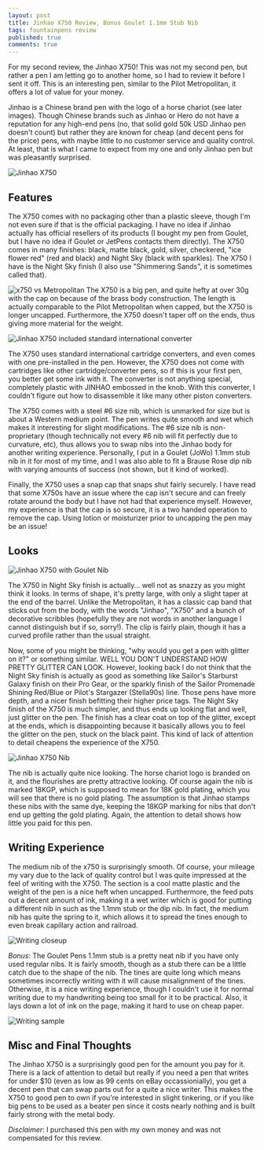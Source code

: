 ```yaml
---
layout: post
title: Jinhao X750 Review, Bonus Goulet 1.1mm Stub Nib
tags: fountainpens review
published: true
comments: true
---
```


For my second review, the Jinhao X750!  This was not my second pen, but rather a pen I am letting go to another home, so I had to review it before I sent it off.  This is an interesting pen, similar to the Pilot Metropolitan, it offers a lot of value for your money.

Jinhao is a Chinese brand pen with the logo of a horse chariot (see later images).  Though Chinese brands such as Jinhao or Hero do not have a reputation for any high-end pens (no, that solid gold 50k USD Jinhao pen doesn't count) but rather they are known for cheap (and decent pens for the price) pens, with maybe little to no customer service and quality control.  At least, that is what I came to expect from my one and only Jinhao pen but was pleasantly surprised.

![Jinhao X750](/assets/posts/jinhao-x750-review-img/body.jpg)

## Features

The X750 comes with no packaging other than a plastic sleeve, though I'm not even sure if that is the official packaging.  I have no idea if Jinhao actually has official resellers of its products (I bought my pen from Goulet, but I have no idea if Goulet or JetPens contacts them directly).  The X750 comes in many finishes:  black, matte black, gold, silver, checkered, "ice flower red" (red and black) and Night Sky (black with sparkles).  The X750 I have is the Night Sky finish (I also use "Shimmering Sands", it is sometimes called that).

![x750 vs Metropolitan](/assets/posts/jinhao-x750-review-img/x750-w-metro.jpg)
The X750 is a big pen, and quite hefty at over 30g with the cap on because of the brass body construction.  The length is actually comparable to the Pilot Metropolitan when capped, but the X750 is longer uncapped.  Furthermore, the X750 doesn't taper off on the ends, thus giving more material for the weight.

![Jinhao X750 included standard international converter](/assets/posts/jinhao-x750-review-img/converter.jpg)

The X750 uses standard international cartridge converters, and even comes with one pre-installed in the pen.  However, the X750 does not come with cartridges like other cartridge/converter pens, so if this is your first pen, you better get some ink with it.  The converter is not anything special, completely plastic with JINHAO embossed in the knob.  With this converter, I couldn't figure out how to disassemble it like many other piston converters.

The X750 comes with a steel #6 size nib, which is unmarked for size but is about a Western medium point.  The pen writes quite smooth and wet which makes it interesting for slight modifications.  The #6 size nib is non-proprietary (though technically not every #6 nib will fit perfectly due to curvature, etc), thus allows you to swap nibs into the Jinhao body for another writing experience.  Personally, I put in a Goulet (JoWo) 1.1mm stub nib in it for most of my time, and I was also able to fit a Brause Rose dip nib with varying amounts of success (not shown, but it kind of worked).

Finally, the X750 uses a snap cap that snaps shut fairly securely.  I have read that some X750s have an issue where the cap isn't secure and can freely rotate around the body but I have not had that experience myself.  However, my experience is that the cap is so secure, it is a two handed operation to remove the cap. Using lotion or moisturizer prior to uncapping the pen may be an issue!

## Looks

![Jinhao X750 with Goulet Nib](/assets/posts/jinhao-x750-review-img/pen-with-stub.jpg)

The X750 in Night Sky finish is actually... well not as snazzy as you might think it looks. In terms of shape, it's pretty large, with only a slight taper at the end of the barrel.  Unlike the Metropolitan, it has a classic cap band that sticks out from the body, with the words "Jinhao", "X750" and a bunch of decorative scribbles (hopefully they are not words in another language I cannot distinguish but if so, sorry!).  The clip is fairly plain, though it has a curved profile rather than the usual straight.

Now, some of you might be thinking, "why would you get a pen with glitter on it?" or something similar.  WELL YOU DON'T UNDERSTAND HOW PRETTY GLITTER CAN LOOK.  However, looking back I do not think that the Night Sky finish is actually as good as something like Sailor's Starburst Galaxy finish on their Pro Gear, or the sparkly finish of the Sailor Promenade Shining Red/Blue or Pilot's Stargazer (Stella90s) line.  Those pens have more depth, and a nicer finish befitting their higher price tags.  The Night Sky finish of the X750 is much simpler, and thus ends up looking flat and well, just glitter on the pen.  The finish has a clear coat on top of the glitter, except at the ends, which is disappointing because it basically allows you to feel the glitter on the pen, stuck on the black paint.  This kind of lack of attention to detail cheapens the experience of the X750.

![Jinhao X750 Nib](/assets/posts/jinhao-x750-review-img/nib.jpg)

The nib is actually quite nice looking.  The horse chariot logo is branded on it, and the flourishes are pretty attractive looking. Of course again the nib is marked 18KGP, which is supposed to mean for 18K gold plating, which you will see that there is no gold plating.  The assumption is that Jinhao stamps these nibs with the same dye, keeping the 18KGP marking for nibs that don't end up getting the gold plating.  Again, the attention to detail shows how little you paid for this pen.

## Writing Experience

The medium nib of the x750 is surprisingly smooth.  Of course, your mileage my vary due to the lack of quality control but I was quite impressed at the feel of writing with the X750.  The section is a cool matte plastic and the weight of the pen is a nice heft when uncapped.  Furthermore, the feed puts out a decent amount of ink, making it a wet writer which is good for putting a different nib in such as the 1.1mm stub or the dip nib.  In fact, the medium nib has quite the spring to it, which allows it to spread the tines enough to even break capillary action and railroad.

![Writing closeup](/assets/posts/jinhao-x750-review-img/writing-closeup.jpg)

*Bonus*: The Goulet Pens 1.1mm stub is a pretty neat nib if you have only used regular nibs.  It is fairly smooth, though as a stub there can be a little catch due to the shape of the nib.  The tines are quite long which means sometimes incorrectly writing with it will cause misalignment of the tines.  Otherwise, it is a nice writing experience, though I couldn't use it for normal writing due to my handwriting being too small for it to be practical.  Also, it lays down a lot of ink on the page, making it hard to use on cheap paper.

![Writing sample](/assets/posts/jinhao-x750-review-img/writing-sample.jpg)

## Misc and Final Thoughts

The Jinhao X750 is a surprisingly good pen for the amount you pay for it.  There is a lack of attention to detail but really if you need a pen that writes for under $10 (even as low as 99 cents on eBay occassionially), you get a decent pen that can swap parts out for a quite a nice writer.  This makes the X750 to good pen to own if you're interested in slight tinkering, or if you like big pens to be used as a beater pen since it costs nearly nothing and is built fairly strong with the metal body.

*Disclaimer*: I purchased this pen with my own money and was not compensated for this review.
